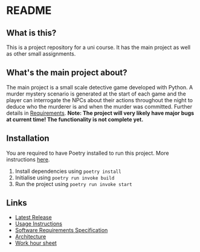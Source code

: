 # README
## What is this?
This is a project repository for a uni course. It has the main project as well as other small assignments.
## What's the main project about?
The main project is a small scale detective game developed with Python. A murder mystery scenario is generated at the start of each game and the player can interrogate the NPCs about their actions throughout the night to deduce who the murderer is and when the murder was committed. Further details in [Requirements](https://github.com/Veloxization/ot-harjoitustyo/blob/master/documentation/requirements.md).
**Note: The project will very likely have major bugs at current time! The functionality is not complete yet.**
## Installation
You are required to have Poetry installed to run this project. More instructions [here](https://python-poetry.org/docs/#installation).
1. Install dependencies using `poetry install`
2. Initialise using `poetry run invoke build`
3. Run the project using `poetry run invoke start`
## Links
* [Latest Release](https://github.com/Veloxization/ot-harjoitustyo/releases/tag/viikko5.1)
* [Usage Instructions](https://github.com/Veloxization/ot-harjoitustyo/blob/master/documentation/usage.md)
* [Software Requirements Specification](https://github.com/Veloxization/ot-harjoitustyo/blob/master/documentation/requirements.md)
* [Architecture](https://github.com/Veloxization/ot-harjoitustyo/blob/master/documentation/architecture.md)
* [Work hour sheet](https://github.com/Veloxization/ot-harjoitustyo/blob/master/documentation/workhours.md)
